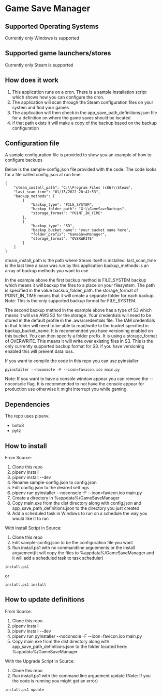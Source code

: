 # Game Save Manager

## Supported Operating Systems
Currently only Windows is supported

## Supported game launchers/stores
Currently only Steam is supported

## How does it work
1. This application runs on a cron. There is a sample installation script which shows how you can configure the cron.
1. The application will scan through the Steam configuration files on your system and find your games
1. The application will then check in the app_save_path_definitions.json file for a definition on where the game saves should be located
1. If that path exists it will make a copy of the backup based on the backup configuration

## Configuration file
A sample configuration file is provided to show you an example of how to configure backups

Below is the sample-config.json file provided with the code. The code looks for a file called config.json at run time.
```
{
    "steam_install_path": "C:\\Program Files (x86)\\Steam",
    "last_scan_time": "01/15/2022 20:41:53",
    "backup_methods": [
        {
            "backup_type": "FILE_SYSTEM",
            "backup_folder_path": "G:\\GameSaveBackups",
            "storage_format": "POINT_IN_TIME"
        },
        {
            "backup_type": "S3",
            "backup_bucket_name": "your bucket name here",
            "folder_prefix": "GameSaveManager",
            "storage_format": "OVERWRITE"
        }
    ]
}
```
steam_install_path is the path where Steam itself is installed.
last_scan_time is the last time a scan was run by this application
backup_methods is an array of backup methods you want to use

In the example above the first backup method is FILE_SYSTEM backup which means it will backup the files to a place on your filesystem. The path is specified in the value backup_folder_path.
the storage_format of POINT_IN_TIME means that it will create a separate folder for each backup. Note: This is the only supported backup format for FILE_SYSTEM.

The second backup method in the example above has a type of S3 which means it will use AWS S3 for the storage. Your credentials will need to be stored in the default profile in the .aws/credentials file. The IAM credentials in that folder will need to be able to read/write to the bucket specified in backup_bucket_name. It is recommended you have versioning enabled on this bucket. You can then specify a folder prefix. It is using a storage_format of OVERWRITE. This means it will write over existing files in S3. This is the only currently supported backup format for S3. If you have versioning enabled this will prevent data loss.

If you want to compile the code in this repo you can use pyinstaller
```
pyinstaller --noconsole -F --icon=favicon.ico main.py
```
Note: If you want to have a console window appear you can remove the --noconsole flag. It is recommended to not have the console appear for production use otherwise it might interrupt you while gaming.

## Dependencies
The repo uses pipenv.
- boto3
- pytz

## How to install

From Source: 
1. Clone this repo
1. pipenv install
1. pipenv install --dev
1. Rename sample-config.json to config.json
1. Edit config.json to the desired settings
1. pipenv run pyinstaller --noconsole -F --icon=favicon.ico main.py
1. Create a directory in %appdata%/GameSaveManager
1. Copy main.exe from the dist directory along with config.json and app_save_path_definitions.json to the directory you just created
1. Add a scheduled task in Windows to run on a schedule the way you would like it to run

With Install Script In Source:
1. Clone this repo
1. Edit sample-config.json to be the configuration file you want
1. Run install.ps1 with no commandline arguements or the install arguement(It will copy the files to %appdata%/GameSaveManager and it will add a scheduled task to task scheduler)
```
install.ps1
```
or
```
install.ps1 install
```


## How to update definitions

From Source:
1. Clone this repo
1. pipenv install
1. pipenv install --dev
1. pipenv run pyinstaller --noconsole -F --icon=favicon.ico main.py
1. Copy main.exe from the dist directory along with app_save_path_definitions.json to the folder located here: %appdata%/GameSaveManager

With the Upgrade Script In Source:
1. Clone this repo
1. Run install.ps1 with the command line arguement update (Note: If you the code is running you might get an error)
```
install.ps1 update
```